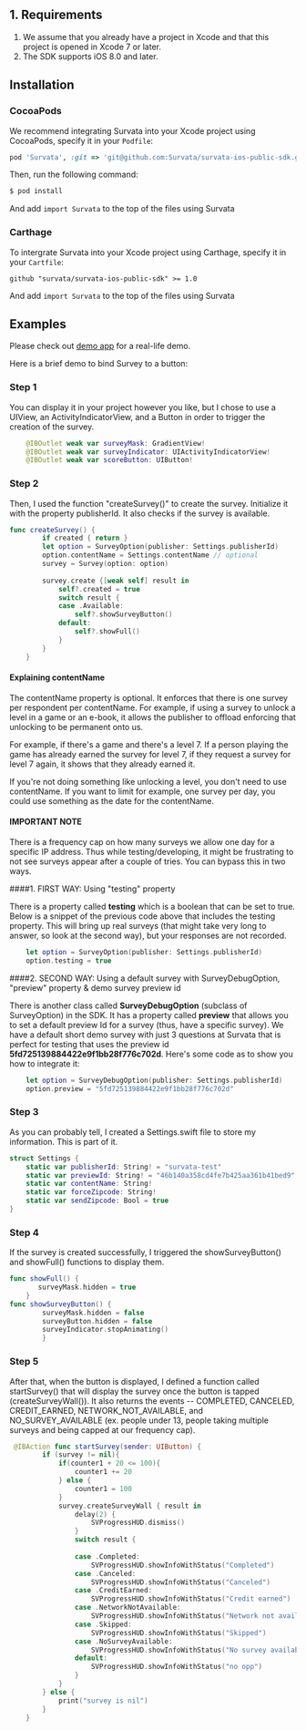 ## 1. Requirements

1. We assume that you already have a project in Xcode and that this project is opened in Xcode 7 or later.
2. The SDK supports iOS 8.0 and later.

## Installation
### CocoaPods

We recommend integrating Survata into your Xcode project using CocoaPods, specify it in your `Podfile`:

```ruby
pod 'Survata', :git => 'git@github.com:Survata/survata-ios-public-sdk.git', :commit => '0cd312b' # Use latest commit
```

Then, run the following command:

```bash
$ pod install
```

And add `import Survata` to the top of the files using Survata

### Carthage

To intergrate Survata into your Xcode project using Carthage, specify it in your `Cartfile`:

```ogdl
github "survata/survata-ios-public-sdk" >= 1.0
```

And add `import Survata` to the top of the files using Survata


## Examples

Please check out [demo app](https://github.com/survata/survata-ios-demo-app) for a real-life demo.

Here is a brief demo to bind Survey to a button:

### Step 1
You can display it in your project however you like, but I chose to use a UIView, an ActivityIndicatorView, and a Button in order to trigger the creation of the survey. 
```swift
    @IBOutlet weak var surveyMask: GradientView!
    @IBOutlet weak var surveyIndicator: UIActivityIndicatorView!
    @IBOutlet weak var scoreButton: UIButton!
```
### Step 2
Then, I used the function "createSurvey()" to create the survey. Initialize it with the property publisherId. It also checks if the survey is available. 

```swift
func createSurvey() {
        if created { return }
        let option = SurveyOption(publisher: Settings.publisherId)
        option.contentName = Settings.contentName // optional
        survey = Survey(option: option)
        
        survey.create {[weak self] result in
            self?.created = true
            switch result {
            case .Available:
                self?.showSurveyButton()
            default:
                self?.showFull()
            }
        }
    }
```

#### Explaining contentName 
The contentName property is optional. It enforces that there is one survey per respondent per contentName. For example, if using a survey to unlock a level in a game or an e-book, it allows the publisher to offload enforcing that unlocking to be permanent onto us. 

For example, if there's a game and there's a level 7. If a person playing the game has already earned the survey for level 7, if they request a survey for level 7 again, it shows that they already earned it. 

If you're not doing something like unlocking a level, you don't need to use contentName. If you want to limit for example, one survey per day, you could use something as the date for the contentName. 

#### IMPORTANT NOTE

There is a frequency cap on how many surveys we allow one day for a specific IP address. Thus while testing/developing, it might be frustrating to not see surveys appear after a couple of tries. You can bypass this in two ways. 

####1. FIRST WAY: Using "testing" property

There is a property called **testing** which is a boolean that can be set to true. Below is a snippet of the previous code above that includes the testing property. This will bring up real surveys (that might take very long to answer, so look at the second way), but your responses are not recorded.

```swift
    let option = SurveyOption(publisher: Settings.publisherId)
    option.testing = true
```

####2. SECOND WAY: Using a default survey with SurveyDebugOption, "preview" property & demo survey preview id 

There is another class called **SurveyDebugOption** (subclass of SurveyOption) in the SDK. It has a property called **preview** that allows you to set a default preview Id for a survey (thus, have a specific survey). We have a default short demo survey with just 3 questions at Survata that is perfect for testing that uses the preview id **5fd725139884422e9f1bb28f776c702d**. Here's some code as to show you how to integrate it: 

```swift
    let option = SurveyDebugOption(publisher: Settings.publisherId)
    option.preview = "5fd725139884422e9f1bb28f776c702d"
```

### Step 3

As you can probably tell, I created a Settings.swift file to store my information. This is part of it.
```swift
struct Settings {
	static var publisherId: String! = "survata-test"
	static var previewId: String! = "46b140a358cd4fe7b425aa361b41bed9"
	static var contentName: String!
	static var forceZipcode: String!
	static var sendZipcode: Bool = true
}
```
### Step 4 
If the survey is created successfully, I triggered the showSurveyButton() and showFull() functions to display them.
```swift
func showFull() {
       surveyMask.hidden = true
	}
func showSurveyButton() {
        surveyMask.hidden = false
        surveyButton.hidden = false
        surveyIndicator.stopAnimating()
        }
```
### Step 5 
After that, when the button is displayed, I defined a function called startSurvey() that will display the survey once the button is tapped (createSurveyWall()). It also returns the events -- COMPLETED, CANCELED, CREDIT_EARNED, NETWORK_NOT_AVAILABLE, and NO_SURVEY_AVAILABLE (ex. people under 13, people taking multiple surveys and being capped at our frequency cap). 
```swift
 @IBAction func startSurvey(sender: UIButton) {
        if (survey != nil){
            if(counter1 + 20 <= 100){
                counter1 += 20
            } else {
                counter1 = 100
            }
            survey.createSurveyWall { result in
                delay(2) {
                    SVProgressHUD.dismiss()
                }
                switch result {
                    
                case .Completed:
                    SVProgressHUD.showInfoWithStatus("Completed")
                case .Canceled:
                    SVProgressHUD.showInfoWithStatus("Canceled")
                case .CreditEarned:
                    SVProgressHUD.showInfoWithStatus("Credit earned")
                case .NetworkNotAvailable:
                    SVProgressHUD.showInfoWithStatus("Network not available")
                case .Skipped:
                    SVProgressHUD.showInfoWithStatus("Skipped")
                case .NoSurveyAvailable:
                    SVProgressHUD.showInfoWithStatus("No survey available")
                default:
                    SVProgressHUD.showInfoWithStatus("no opp")
                }
            }
        } else {
            print("survey is nil")
        }
    }
```
